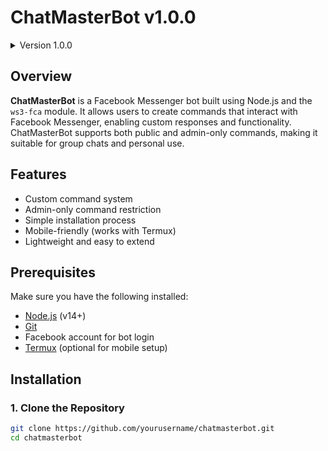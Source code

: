 # ChatMasterBot v1.0.0

<details>
  <summary>Version 1.0.0</summary>
  
  - Initial release of ChatMasterBot
  - Basic command structure for Facebook Messenger
  - Built with `ws3-fca` module
  - Admin and public command features

</details>

## Overview

**ChatMasterBot** is a Facebook Messenger bot built using Node.js and the `ws3-fca` module. It allows users to create commands that interact with Facebook Messenger, enabling custom responses and functionality. ChatMasterBot supports both public and admin-only commands, making it suitable for group chats and personal use.

## Features

- Custom command system
- Admin-only command restriction
- Simple installation process
- Mobile-friendly (works with Termux)
- Lightweight and easy to extend

## Prerequisites

Make sure you have the following installed:

- [Node.js](https://nodejs.org) (v14+)
- [Git](https://git-scm.com/)
- Facebook account for bot login
- [Termux](https://termux.com/) (optional for mobile setup)

## Installation

### 1. Clone the Repository

```bash
git clone https://github.com/yourusername/chatmasterbot.git
cd chatmasterbot
